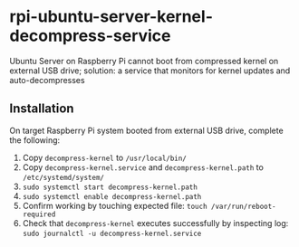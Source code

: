 # rpi-ubuntu-server-kernel-decompress-service
Ubuntu Server on Raspberry Pi cannot boot from compressed kernel on external USB drive; solution: a service that monitors for kernel updates and auto-decompresses


## Installation

On target Raspberry Pi system booted from external USB drive, complete the following:

1. Copy `decompress-kernel` to `/usr/local/bin/`
2. Copy `decompress-kernel.service` and `decompress-kernel.path` to `/etc/systemd/system/`
3. `sudo systemctl start decompress-kernel.path`
4. `sudo systemctl enable decompress-kernel.path`
5. Confirm working by touching expected file: `touch /var/run/reboot-required`
6. Check that `decompress-kernel` executes successfully by inspecting log: `sudo journalctl -u decompress-kernel.service`